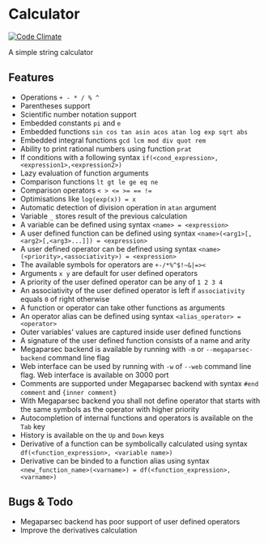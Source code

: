 # Calculator

[![Code Climate](https://codeclimate.com/github/Abbath/Calculator/badges/gpa.svg)](https://codeclimate.com/github/Abbath/Calculator)

A simple string calculator

Features
--
* Operations `+ - * / % ^`
* Parentheses support
* Scientific number notation support
* Embedded constants `pi` and `e`
* Embedded functions `sin cos tan asin acos atan log exp sqrt abs`
* Embedded integral functions `gcd lcm mod div quot rem`
* Ability to print rational numbers using function `prat`
* If conditions with a following syntax `if(<cond_expression>,<expression1>,<expression2>)`
* Lazy evaluation of function arguments
* Comparison functions `lt gt le ge eq ne`
* Comparison operators `< > <= >= == !=`
* Optimisations like `log(exp(x)) = x`
* Automatic detection of division operation in `atan` argument
* Variable `_` stores result of the previous calculation
* A variable can be defined using syntax `<name> = <expression>`
* A user defined function can be defined using syntax `<name>(<arg1>[,<arg2>[,<arg3>...]]) = <expression>`
* A user defined operator can be defined using syntax `<name>(<priority>,<associativity>) = <expression>`
* The available symbols for operators are `+-/*%^$!~&|=><`
* Arguments `x y` are default for user defined operators
* A priority of the user defined operator can be any of `1 2 3 4`
* An associativity of the user defined operator is left if `associativity` equals `0` of right otherwise
* A function or operator can take other functions as arguments
* An operator alias can be defined using syntax `<alias_operator> = <operator>`
* Outer variables' values are captured inside user defined functions
* A signature of the user defined function consists of a name and arity
* Megaparsec backend is available by running with `-m` or `--megaparsec-backend` command line flag
* Web interface can be used by running with `-w` of `--web` command line flag. Web interface is available on 3000 port
* Comments are supported under Megaparsec backend with syntax `#end comment` and `{inner comment}`
* With Megaparsec backend you shall not define operator that starts with the same symbols as the operator with higher priority
* Autocompletion of internal functions and operators is available on the `Tab` key
* History is available on the `Up` and `Down` keys
* Derivative of a function can be symbolically calculated using syntax `df(<function_expression>, <variable name>)`
* Derivative can be binded to a function alias using syntax `<new_function_name>(<varname>) = df(<function_expression>, <varname>)`

Bugs & Todo
--
* Megaparsec backend has poor support of user defined operators
* Improve the derivatives calculation
